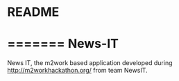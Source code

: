 
# README 
=======
News-IT
=======

News IT, the m2work based application developed during http://m2workhackathon.org/ from team NewsIT.


